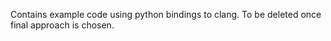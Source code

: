 Contains example code using python bindings to clang.
To be deleted once final approach is chosen.

